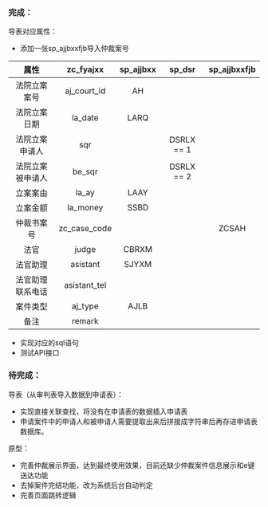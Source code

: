 ### 完成：

导表对应属性：

* 添加一张sp_ajjbxxfjb导入仲裁案号

|       属性       |  zc_fyajxx   | sp_ajjbxx |   sp_dsr   | sp_ajjbxxfjb |
| :--------------: | :----------: | :-------: | :--------: | :----------: |
|   法院立案案号   | aj_court_id  |    AH     |            |              |
|   法院立案日期   |   la_date    |   LARQ    |            |              |
|  法院立案申请人  |     sqr      |           | DSRLX == 1 |              |
| 法院立案被申请人 |    be_sqr    |           | DSRLX == 2 |              |
|     立案案由     |    la_ay     |   LAAY    |            |              |
|     立案金额     |   la_money   |   SSBD    |            |              |
|    仲裁书案号    | zc_case_code |           |            |    ZCSAH     |
|       法官       |    judge     |   CBRXM   |            |              |
|     法官助理     |   asistant   |   SJYXM   |            |              |
| 法官助理联系电话 | asistant_tel |           |            |              |
|     案件类型     |   aj_type    |   AJLB    |            |              |
|       备注       |    remark    |           |            |              |

* 实现对应的sql语句
* 测试API接口

### 待完成：

导表（从审判表导入数据到申请表）：

* 实现直接关联查找，将没有在申请表的数据插入申请表
* 申请案件中的申请人和被申请人需要提取出来后拼接成字符串后再存进申请表数据库。

原型：

* 完善仲裁展示界面，达到最终使用效果，目前还缺少仲裁案件信息展示和e键送达功能
* 去掉案件完结功能，改为系统后台自动判定
* 完善页面跳转逻辑